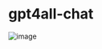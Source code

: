 # gpt4all-chat
![image](https://user-images.githubusercontent.com/50458173/230752927-d3e8a37f-dff4-4172-a657-714478400cd5.png)
